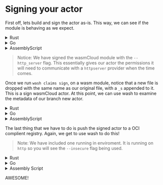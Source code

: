 # Signing your actor

First off, lets build and sign the actor as-is. This way, we can see if the module is behaving as we expect.

<details>
  <summary>Rust</summary>
  Build it    
  
  `cargo build --release`{{execute}}   
  
  Sign it    
  `wash claims sign target/wasm32-unknown-unknown/release/calculator.wasm --http_server --name "calculator" --ver 0.1.0 --rev 0`{{execute}}
</details>
<details>
  <summary>Go</summary>

Build it  
 `mkdir -p build && tinygo build -o build/calculator.wasm -target wasm -no-debug main.go`{{execute}}

Sign it  
 `wash claims sign build/calculator.wasm --http_server --name "calculator" --ver 0.1.0 --rev 0`{{execute}}

</details>
<details>
  <summary>AssemblyScript</summary>
  
  Build it    
  `npm run build`{{execute}}

Sign it  
 `wash claims sign calculator.wasm --http_server --name "calculator" --ver 0.1.0 --rev 0`{{execute}}

</details>

> Notice: We have signed the wasmCloud module with the `--http_server` flag. This essentially gives our actor the permissions it will need to communicate with a `httpserver` provider when the time comes.

Once we run `wash claims sign`, on a wasm module, notice that a new file is dropped with the same name as our original file, with a `_s` appended to it. This is a sign wasmCloud actor. At this point, we can use wash to examine the metadata of our branch new actor.

<details>
  <summary>Rust</summary>
  Inspect it      
  
  `wash claims inspect target/wasm32-unknown-unknown/release/calculator_s.wasm`{{execute}} 
</details>
<details>
  <summary>Go</summary>

Inspect it  
 `wash claims inspect build/calculator_s.wasm`{{execute}}

</details>
<details>
  <summary>AssemblyScript</summary>
  
  Inspect it
 `wash claims inspect calculator_s.wasm`{{execute}}
</details>

The last thing that we have to do is push the signed actor to a OCI complient registry. Again, we get to use wash to do this!

> Note: We have included one running in enviroment. It is running on `http` so you will see the `--insecure` flag being used.

<details>
  <summary>Rust</summary>
  
  `wash reg push localhost:5000/calc:0.1.0 target/wasm32-unknown-unknown/release/calculator_s.wasm --insecure`{{execute}}

</details>
<details>
  <summary>Go</summary>

`wash reg push localhost:5000/calc:0.1.0 build/calculator_s.wasm --insecure`{{execute}}

</details>
<details>
  <summary>Assembly Script</summary>
  
`wash reg push localhost:5000/calc:0.1.0 calculator_s.wasm --insecure`{{execute}}
</details>

AWESOME!
